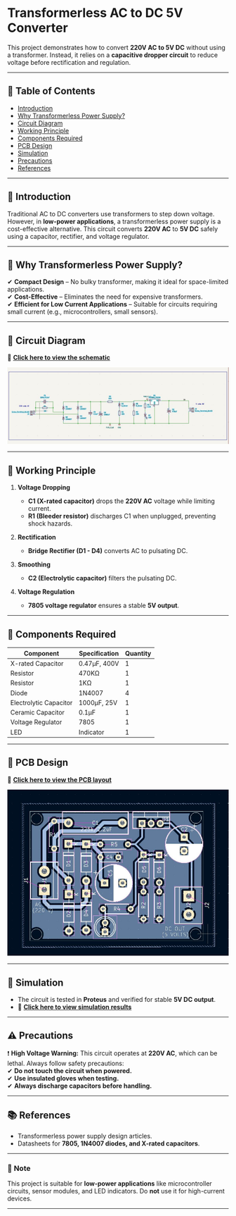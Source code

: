 # Transformerless AC to DC 5V Converter

This project demonstrates how to convert **220V AC to 5V DC** without using a transformer. Instead, it relies on a **capacitive dropper circuit** to reduce voltage before rectification and regulation.

---

## 📌 Table of Contents
- [Introduction](#introduction)
- [Why Transformerless Power Supply?](#why-transformerless-power-supply)
- [Circuit Diagram](#circuit-diagram)
- [Working Principle](#working-principle)
- [Components Required](#components-required)
- [PCB Design](#pcb-design)
- [Simulation](#simulation)
- [Precautions](#precautions)
- [References](#references)

---

## 🔹 Introduction
Traditional AC to DC converters use transformers to step down voltage. However, in **low-power applications**, a transformerless power supply is a cost-effective alternative. This circuit converts **220V AC** to **5V DC** safely using a capacitor, rectifier, and voltage regulator.

---

## 🔹 Why Transformerless Power Supply?
✔ **Compact Design** – No bulky transformer, making it ideal for space-limited applications.  
✔ **Cost-Effective** – Eliminates the need for expensive transformers.  
✔ **Efficient for Low Current Applications** – Suitable for circuits requiring small current (e.g., microcontrollers, small sensors).  

---

## 🔹 Circuit Diagram
📌 **[Click here to view the schematic](schematic.jpg)**  

![Transformerless AC to DC 5V Circuit](schematic.jpg)

---

## 🔹 Working Principle
1. **Voltage Dropping**  
   - **C1 (X-rated capacitor)** drops the **220V AC** voltage while limiting current.  
   - **R1 (Bleeder resistor)** discharges C1 when unplugged, preventing shock hazards.  

2. **Rectification**  
   - **Bridge Rectifier (D1 - D4)** converts AC to pulsating DC.  

3. **Smoothing**  
   - **C2 (Electrolytic capacitor)** filters the pulsating DC.  

4. **Voltage Regulation**  
   - **7805 voltage regulator** ensures a stable **5V output**.  

---

## 🔹 Components Required
| Component | Specification | Quantity |
|-----------|--------------|----------|
| X-rated Capacitor | 0.47µF, 400V | 1 |
| Resistor | 470KΩ | 1 |
| Resistor | 1KΩ | 1 |
| Diode | 1N4007 | 4 |
| Electrolytic Capacitor | 1000µF, 25V | 1 |
| Ceramic Capacitor | 0.1µF | 1 |
| Voltage Regulator | 7805 | 1 |
| LED | Indicator | 1 |

---

## 🔹 PCB Design
📌 **[Click here to view the PCB layout](pcb_layout.jpg)**  

![PCB Layout for Transformerless AC to DC 5V](pcb_layout.jpg)

---

## 🔹 Simulation
- The circuit is tested in **Proteus** and verified for stable **5V DC output**.  
- 📌 **[Click here to view simulation results](simulation_results.jpg)**  

---

## ⚠️ Precautions
❗ **High Voltage Warning:** This circuit operates at **220V AC**, which can be lethal. Always follow safety precautions:  
✔ **Do not touch the circuit when powered.**  
✔ **Use insulated gloves when testing.**  
✔ **Always discharge capacitors before handling.**  

---

## 📚 References
- Transformerless power supply design articles.  
- Datasheets for **7805, 1N4007 diodes, and X-rated capacitors**.  

---

### 📌 **Note**  
This project is suitable for **low-power applications** like microcontroller circuits, sensor modules, and LED indicators. Do **not** use it for high-current devices.  

---

